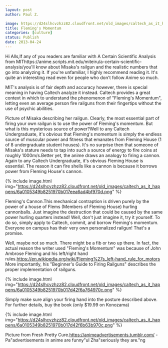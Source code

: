 ```yaml
---
layout: post
author: Paul Z.

image: https://d24slhcvzhzz82.cloudfront.net/old_images/caltech_as_it_happens/6a0105349b8251970b017d42f662f6970c.png
title: Fleming's Momentum
categories: [culture]
status: Publish
date: 2013-04-24
---
```


Hi Alls,If any of you readers are familiar with A Certain Scientific Analysis from MIThttps://anime.scripts.mit.edu/miteiru/a-certain-scientific-analysis/you'll know about Misaka's railgun and the realistic numbers that go into analyzing it. 
If you're unfamiliar, I highly recommend reading it. It's quite an interesting read even for people who don't follow Anime so much.

MIT's analysis is of fair depth and accuracy however, there is special meaning in having Caltech analyze it instead. Caltech provides a great context in which to understand the phenomenon of "Fleming's Momentum", letting even an average person fire railguns from their fingertips without the use of psychic abilities.

Picture of Misaka describing her railgun. Clearly, the most essential part of firing your own railgun is to use the power of Fleming's momentum. But what is this mysterious source of power?Well to any Caltech Undergraduate, it's obvious that Fleming's momentum is simply the endless source of muscular power and fitness that emanates from Fleming House (1 of 8 undergraduate student houses). It's no surprise then that someone of Misaka's stature needs to tap into such a source of energy to fire coins at roughly 1000m/s.Better yet, the anime draws an analogy to firing a cannon. Again to any Caltech Undergraduate, it's obvious Fleming House is essential. The reason it can fire shells like a cannon is because it borrows power from Fleming House's cannon.


{% include image.html img="https://d24slhcvzhzz82.cloudfront.net/old_images/caltech_as_it_happens/6a0105349b8251970b017eea6ad4bf970d.png" %}

Fleming's Cannon.This mechanical contraption is driven purely by the power of a house of Flems (Members of Fleming House) hurling cannonballs. Just imagine the destruction that could be caused by the same power hurling quarters instead! Well, don't just imagine it, try it yourself. To do so, simply apply to Caltech, commit, and borrow Fleming's momentum. Everyone on campus has their very own personalized railgun! That's a promise.

Well, maybe not so much. There might be a fib or two up there. In fact, the actual reason the writer used "Fleming's Momentum" was because of John Ambrose Fleming and his left/right hand rules.https://en.wikipedia.org/wiki/Fleming%27s_left-hand_rule_for_motors
More importantly, his "Beginner's Guide to Firing Railguns" describes the proper implementation of railguns. 


{% include image.html img="https://d24slhcvzhzz82.cloudfront.net/old_images/caltech_as_it_happens/6a0105349b8251970b017d42f6a764970c.png" %}

Simply make sure align your firing hand into the posture described above. For further details, buy the book (only $19.99 on Konozama)


{% include image.html img="https://d24slhcvzhzz82.cloudfront.net/old_images/caltech_as_it_happens/6a0105349b8251970b017d42f6b63b970c.png" %}

Picture from Fresh Pretty Cure.https://animeadvertisements.tumblr.com/
-Pa"advertisements in anime are funny"ul Zha"seriously they are."ng
